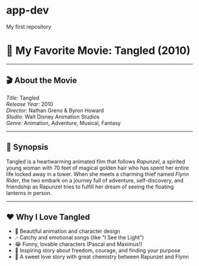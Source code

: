 # app-dev
My first repository

# 🌟 My Favorite Movie: Tangled (2010)

---

## 🎬 About the Movie

*Title:* Tangled  
*Release Year:* 2010  
*Director:* Nathan Greno & Byron Howard  
*Studio:* Walt Disney Animation Studios  
*Genre:* Animation, Adventure, Musical, Fantasy

---

## 📖 Synopsis

Tangled is a heartwarming animated film that follows *Rapunzel*, a spirited young woman with 70 feet of magical golden hair who has spent her entire life locked away in a tower. When she meets a charming thief named *Flynn Rider*, the two embark on a journey full of adventure, self-discovery, and friendship as Rapunzel tries to fulfill her dream of seeing the floating lanterns in person.

---

## ❤️ Why I Love Tangled

- 💛 Beautiful animation and character design
- 🎶 Catchy and emotional songs (like "I See the Light")
- 😂 Funny, lovable characters (Pascal and Maximus!)
- 🌈 Inspiring story about freedom, courage, and finding your purpose
- 💞 A sweet love story with great chemistry between Rapunzel and Flynn

